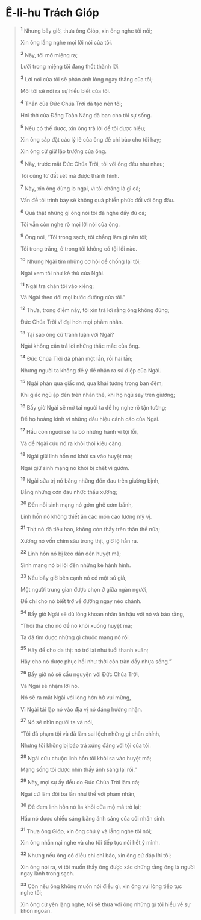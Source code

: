 # Ê-li-hu Trách Gióp

> <sup><b>1</b></sup> Nhưng bây giờ, thưa ông Gióp, xin ông nghe tôi nói;
> 
> Xin ông lắng nghe mọi lời nói của tôi.
> 
> <sup><b>2</b></sup> Này, tôi mở miệng ra;
> 
> Lưỡi trong miệng tôi đang thốt thành lời.
> 
> <sup><b>3</b></sup> Lời nói của tôi sẽ phản ánh lòng ngay thẳng của tôi;
> 
> Môi tôi sẽ nói ra sự hiểu biết của tôi.
> 
> <sup><b>4</b></sup> Thần của Ðức Chúa Trời đã tạo nên tôi;
> 
> Hơi thở của Ðấng Toàn Năng đã ban cho tôi sự sống.
> 
> <sup><b>5</b></sup> Nếu có thể được, xin ông trả lời để tôi được hiểu;
> 
> Xin ông sắp đặt các lý lẽ của ông để chỉ bảo cho tôi hay;
> 
> Xin ông cứ giữ lập trường của ông.
> 
> <sup><b>6</b></sup> Này, trước mặt Ðức Chúa Trời, tôi với ông đều như nhau;
> 
> Tôi cũng từ đất sét mà được thành hình.
> 
> <sup><b>7</b></sup> Này, xin ông đừng lo ngại, vì tôi chẳng là gì cả;
> 
> Vấn đề tôi trình bày sẽ không quá phiền phức đối với ông đâu.
> 
> <sup><b>8</b></sup> Quả thật những gì ông nói tôi đã nghe đầy đủ cả;
> 
> Tôi vẫn còn nghe rõ mọi lời nói của ông.
> 
> <sup><b>9</b></sup> Ông nói, “Tôi trong sạch, tôi chẳng làm gì nên tội;
> 
> Tôi trong trắng, ở trong tôi không có tội lỗi nào.
> 
> <sup><b>10</b></sup> Nhưng Ngài tìm những cơ hội để chống lại tôi;
> 
> Ngài xem tôi như kẻ thù của Ngài.
> 
> <sup><b>11</b></sup> Ngài tra chân tôi vào xiềng;
> 
> Và Ngài theo dõi mọi bước đường của tôi.”
> 
> <sup><b>12</b></sup> Thưa, trong điểm nầy, tôi xin trả lời rằng ông không đúng;
> 
> Ðức Chúa Trời vĩ đại hơn mọi phàm nhân.
> 
> <sup><b>13</b></sup> Tại sao ông cứ tranh luận với Ngài?
> 
> Ngài không cần trả lời những thắc mắc của ông.
> 
> <sup><b>14</b></sup> Ðức Chúa Trời đã phán một lần, rồi hai lần;
> 
> Nhưng người ta không để ý để nhận ra sứ điệp của Ngài.
> 
> <sup><b>15</b></sup> Ngài phán qua giấc mơ, qua khải tượng trong ban đêm;
> 
> Khi giấc ngủ ập đến trên nhân thế, khi họ ngủ say trên giường;
> 
> <sup><b>16</b></sup> Bấy giờ Ngài sẽ mở tai người ta để họ nghe rõ tận tường;
> 
> Ðể họ hoảng kinh vì những dấu hiệu cảnh cáo của Ngài.
> 
> <sup><b>17</b></sup> Hầu con người sẽ lìa bỏ những hành vi tội lỗi,
> 
> Và để Ngài cứu nó ra khỏi thói kiêu căng.
> 
> <sup><b>18</b></sup> Ngài giữ linh hồn nó khỏi sa vào huyệt mả;
> 
> Ngài giữ sinh mạng nó khỏi bị chết vì gươm.
> 
> <sup><b>19</b></sup> Ngài sửa trị nó bằng những đớn đau trên giường bịnh,
> 
> Bằng những cơn đau nhức thấu xương;
> 
> <sup><b>20</b></sup> Ðến nỗi sinh mạng nó gớm ghê cơm bánh,
> 
> Linh hồn nó không thiết ăn các món cao lương mỹ vị.
> 
> <sup><b>21</b></sup> Thịt nó đã tiêu hao, không còn thấy trên thân thể nữa;
> 
> Xương nó vốn chìm sâu trong thịt, giờ lộ hẳn ra.
> 
> <sup><b>22</b></sup> Linh hồn nó bị kéo dần đến huyệt mả;
> 
> Sinh mạng nó bị lôi đến những kẻ hành hình.
> 
> <sup><b>23</b></sup> Nếu bấy giờ bên cạnh nó có một sứ giả,
> 
> Một người trung gian được chọn ở giữa ngàn người,
> 
> Ðể chỉ cho nó biết trở về đường ngay nẻo chánh.
> 
> <sup><b>24</b></sup> Bấy giờ Ngài sẽ dủ lòng khoan nhân ân hậu với nó và bảo rằng,
> 
> “Thôi tha cho nó để nó khỏi xuống huyệt mả;
> 
> Ta đã tìm được những gì chuộc mạng nó rồi.
> 
> <sup><b>25</b></sup> Hãy để cho da thịt nó trở lại như tuổi thanh xuân;
> 
> Hãy cho nó được phục hồi như thời còn tràn đầy nhựa sống.”
> 
> <sup><b>26</b></sup> Bấy giờ nó sẽ cầu nguyện với Ðức Chúa Trời,
> 
> Và Ngài sẽ nhậm lời nó.
> 
> Nó sẽ ra mắt Ngài với lòng hớn hở vui mừng,
> 
> Vì Ngài tái lập nó vào địa vị nó đáng hưởng nhận.
> 
> <sup><b>27</b></sup> Nó sẽ nhìn người ta và nói,
> 
> “Tôi đã phạm tội và đã làm sai lệch những gì chân chính,
> 
> Nhưng tôi không bị báo trả xứng đáng với tội của tôi.
> 
> <sup><b>28</b></sup> Ngài cứu chuộc linh hồn tôi khỏi sa vào huyệt mả;
> 
> Mạng sống tôi được nhìn thấy ánh sáng lại rồi.”
> 
> <sup><b>29</b></sup> Này, mọi sự ấy đều do Ðức Chúa Trời làm cả;
> 
> Ngài cứ làm đôi ba lần như thế với phàm nhân,
> 
> <sup><b>30</b></sup> Ðể đem linh hồn nó lìa khỏi cửa mộ mà trở lại;
> 
> Hầu nó được chiếu sáng bằng ánh sáng của cõi nhân sinh.
> 
> <sup><b>31</b></sup> Thưa ông Gióp, xin ông chú ý và lắng nghe tôi nói;
> 
> Xin ông nhẫn nại nghe và cho tôi tiếp tục nói hết ý mình.
> 
> <sup><b>32</b></sup> Nhưng nếu ông có điều chi chỉ bảo, xin ông cứ đáp lời tôi;
> 
> Xin ông nói ra, vì tôi muốn thấy ông được xác chứng rằng ông là người ngay lành trong sạch.
> 
> <sup><b>33</b></sup> Còn nếu ông không muốn nói điều gì, xin ông vui lòng tiếp tục nghe tôi;
> 
> Xin ông cứ yên lặng nghe, tôi sẽ thưa với ông những gì tôi hiểu về sự khôn ngoan.
>

